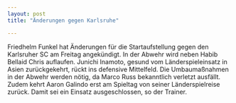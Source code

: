 ```yaml
---
layout: post
title: "Änderungen gegen Karlsruhe"

---
```


Friedhelm Funkel hat Änderungen für die Startaufstellung gegen den Karlsruher SC am Freitag angekündigt. In der Abwehr wird neben Habib Bellaid Chris auflaufen. Junichi Inamoto, gesund vom Länderspieleinsatz in Asien zurückgekehrt, rückt ins defensive Mittelfeld. Die Umbaumaßnahmen in der Abwehr werden nötig, da Marco Russ bekanntlich verletzt ausfällt. Zudem kehrt Aaron Galindo erst am Spieltag von seiner Länderspielreise zurück. Damit sei ein Einsatz ausgeschlossen, so der Trainer.


